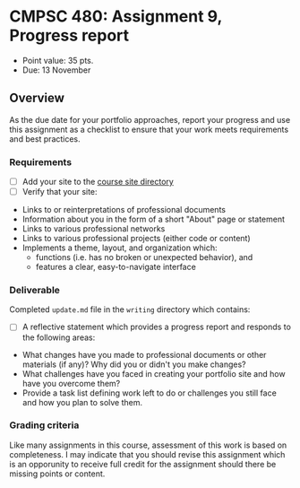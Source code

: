 # CMPSC 480: Assignment 9, Progress report
* Point value: 35 pts.
* Due: 13 November

## Overview
 
As the due date for your portfolio approaches, report your progress and use this assignment as a checklist to ensure that your work meets requirements and best practices.

### Requirements

- [ ] Add your site to the [course site directory](https://docs.google.com/spreadsheets/d/1x6eeAu23Sw-kxDaqfaJIzqAiryg6StqpQxtYsYHujVg/edit?usp=sharing)
- [ ] Verify that your site:
* Links to or reinterpretations of professional documents
* Information about you in the form of a short "About" page or statement
* Links to various professional networks
* Links to various professional projects (either code or content)
* Implements a theme, layout, and organization which:
  * functions (i.e. has no broken or unexpected behavior), and
  * features a clear, easy-to-navigate interface

### Deliverable

Completed `update.md` file in the `writing` directory which contains:

- [ ] A reflective statement which provides a progress report and responds to the following areas:
* What changes have you made to professional documents or other materials (if any)? Why did you or didn't you make changes?
* What challenges have you faced in creating your portfolio site and how have you overcome them?
* Provide a task list defining work left to do or challenges you still face and how you plan to solve them.

### Grading criteria

Like many assignments in this course, assessment of this work is based on completeness. I may indicate that you should revise this assignment which is an opporunity to receive full credit for the assignment should there be missing points or content.